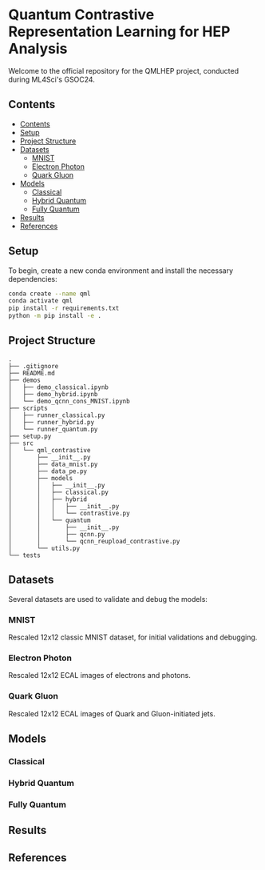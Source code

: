 # Quantum Contrastive Representation Learning for HEP Analysis

Welcome to the official repository for the QMLHEP project, conducted during ML4Sci's GSOC24. 

## Contents

- [Contents](#contents)
- [Setup](#setup)
- [Project Structure](#project-structure)
- [Datasets](#datasets)
  - [MNIST](#mnist)
  - [Electron Photon](#electron-photon)
  - [Quark Gluon](#quark-gluon)
- [Models](#models)
  - [Classical](#classical)
  - [Hybrid Quantum](#hybrid-quantum)
  - [Fully Quantum](#fully-quantum)
- [Results](#results)
- [References](#references)

## Setup

To begin, create a new conda environment and install the necessary dependencies:

```bash
conda create --name qml
conda activate qml
pip install -r requirements.txt
python -m pip install -e .
```

## Project Structure

```
.
├── .gitignore
├── README.md
├── demos
│   ├── demo_classical.ipynb
│   ├── demo_hybrid.ipynb
│   └── demo_qcnn_cons_MNIST.ipynb
├── scripts
│   ├── runner_classical.py
│   ├── runner_hybrid.py
│   └── runner_quantum.py
├── setup.py
├── src
│   └── qml_contrastive
│       ├── __init__.py
│       ├── data_mnist.py
│       ├── data_pe.py
│       ├── models
│       │   ├── __init__.py
│       │   ├── classical.py
│       │   ├── hybrid
│       │   │   ├── __init__.py
│       │   │   └── contrastive.py
│       │   └── quantum
│       │       ├── __init__.py
│       │       ├── qcnn.py
│       │       └── qcnn_reupload_contrastive.py
│       └── utils.py
└── tests
```

## Datasets

Several datasets are used to validate and debug the models:

### MNIST

Rescaled 12x12 classic MNIST dataset, for initial validations and debugging.

### Electron Photon 

Rescaled 12x12 ECAL images of electrons and photons.

### Quark Gluon

Rescaled 12x12 ECAL images of Quark and Gluon-initiated jets. 

## Models

### Classical

### Hybrid Quantum

### Fully Quantum

## Results


## References


